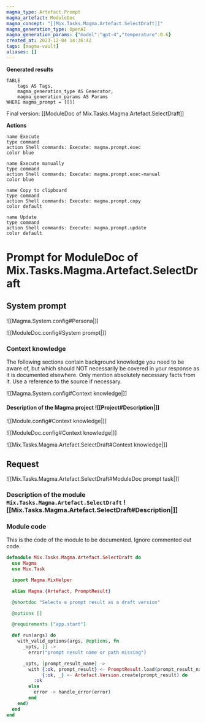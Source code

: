```yaml
---
magma_type: Artefact.Prompt
magma_artefact: ModuleDoc
magma_concept: "[[Mix.Tasks.Magma.Artefact.SelectDraft]]"
magma_generation_type: OpenAI
magma_generation_params: {"model":"gpt-4","temperature":0.6}
created_at: 2023-12-04 14:36:42
tags: [magma-vault]
aliases: []
---
```


**Generated results**

```dataview
TABLE
	tags AS Tags,
	magma_generation_type AS Generator,
	magma_generation_params AS Params
WHERE magma_prompt = [[]]
```

Final version: [[ModuleDoc of Mix.Tasks.Magma.Artefact.SelectDraft]]

**Actions**

```button
name Execute
type command
action Shell commands: Execute: magma.prompt.exec
color blue
```
```button
name Execute manually
type command
action Shell commands: Execute: magma.prompt.exec-manual
color blue
```
```button
name Copy to clipboard
type command
action Shell commands: Execute: magma.prompt.copy
color default
```
```button
name Update
type command
action Shell commands: Execute: magma.prompt.update
color default
```

# Prompt for ModuleDoc of Mix.Tasks.Magma.Artefact.SelectDraft

## System prompt

![[Magma.System.config#Persona|]]

![[ModuleDoc.config#System prompt|]]

### Context knowledge

The following sections contain background knowledge you need to be aware of, but which should NOT necessarily be covered in your response as it is documented elsewhere. Only mention absolutely necessary facts from it. Use a reference to the source if necessary.

![[Magma.System.config#Context knowledge|]]

#### Description of the Magma project ![[Project#Description|]]

![[Module.config#Context knowledge|]]

![[ModuleDoc.config#Context knowledge|]]

![[Mix.Tasks.Magma.Artefact.SelectDraft#Context knowledge|]]


## Request

![[Mix.Tasks.Magma.Artefact.SelectDraft#ModuleDoc prompt task|]]

### Description of the module `Mix.Tasks.Magma.Artefact.SelectDraft` ![[Mix.Tasks.Magma.Artefact.SelectDraft#Description|]]

### Module code

This is the code of the module to be documented. Ignore commented out code.

```elixir
defmodule Mix.Tasks.Magma.Artefact.SelectDraft do
  use Magma
  use Mix.Task

  import Magma.MixHelper

  alias Magma.{Artefact, PromptResult}

  @shortdoc "Selects a prompt result as a draft version"

  @options []

  @requirements ["app.start"]

  def run(args) do
    with_valid_options(args, @options, fn
      _opts, [] ->
        error("prompt result name or path missing")

      _opts, [prompt_result_name] ->
        with {:ok, prompt_result} <- PromptResult.load(prompt_result_name),
             {:ok, _} <- Artefact.Version.create(prompt_result) do
          :ok
        else
          error -> handle_error(error)
        end
    end)
  end
end

```
